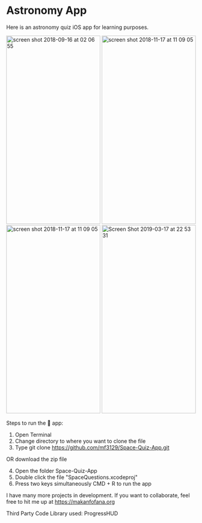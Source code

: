 # Astronomy App

Here is an astronomy quiz iOS app for learning purposes. 


<img width="250" height="500" alt="screen shot 2018-09-16 at 02 06 55" src="https://user-images.githubusercontent.com/43025563/48663045-6fe37780-ea58-11e8-8af7-6ca316f57daa.png"> <img  width="250" height="500" alt="screen shot 2018-11-17 at 11 09 05" src="https://media.giphy.com/media/1BgsR76YEOzExdO8dq/giphy.gif">
<img  width="250" height="500" alt="screen shot 2018-11-17 at 11 09 05" src="https://user-images.githubusercontent.com/43025563/48663108-395a2c80-ea59-11e8-86e7-e727f0dc899e.png">
<img  width="250" height="500" alt="Screen Shot 2019-03-17 at 22 53 31" src="https://user-images.githubusercontent.com/43025563/54503896-b0b8a380-4907-11e9-8ed9-8c3926bd3958.png">






Steps to run the 📱 app:

1. Open Terminal
2. Change directory to where you want to clone the file
3. Type git clone https://github.com/mf3129/Space-Quiz-App.git

OR download the zip file

4. Open the folder Space-Quiz-App
5. Double click the file "SpaceQuestions.xcodeproj"
6. Press two keys simultaneously CMD + R to run the app


I have many more projects in development. If you want to collaborate, feel free to hit me up at https://makanfofana.org

Third Party Code Library used: ProgressHUD

